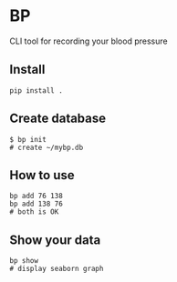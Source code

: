 # BP
CLI tool for recording your blood pressure


## Install
    
    pip install .

## Create database

    $ bp init
    # create ~/mybp.db

## How to use 

    bp add 76 138
    bp add 138 76
    # both is OK

## Show your data

    bp show
    # display seaborn graph